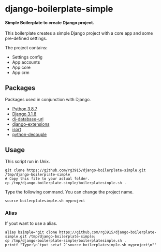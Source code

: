 # django-boilerplate-simple

#### Simple Boilerplate to create Django project.

This boilerplate creates a simple Django project with a core app and some pre-defined settings.

The project contains:

* Settings config
* App accounts
* App core
* App crm

## Packages

Packages used in conjunction with Django.

* [Python 3.8.7](https://www.python.org/downloads/)
* [Django 3.1.8](https://www.djangoproject.com/)
* [dj-database-url](https://pypi.org/project/dj-database-url/)
* [django-extensions](https://django-extensions.readthedocs.io/en/latest/installation_instructions.html)
* [isort](https://pypi.org/project/isort/)
* [python-decouple](https://pypi.org/project/python-decouple/)


## Usage

This script run in Unix.

```
git clone https://github.com/rg3915/django-boilerplate-simple.git /tmp/django-boilerplate-simple
# Copy this file to your actual folder.
cp /tmp/django-boilerplate-simple/boilerplatesimple.sh .
```

Type the following command. You can change the project name.

```
source boilerplatesimple.sh myproject
```


### Alias

If yout want to use a alias.

```
alias bsimple='git clone https://github.com/rg3915/django-boilerplate-simple.git /tmp/django-boilerplate-simple;
cp /tmp/django-boilerplate-simple/boilerplatesimple.sh .
printf "Type:\n`tput setaf 2`source boilerplatesimple.sh myproject\n"'
```

